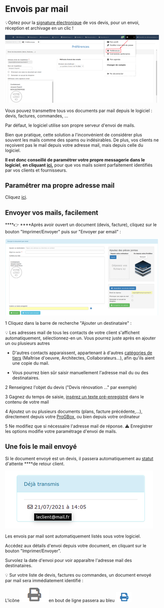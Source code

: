 # Envois par mail

💡Optez pour la [signature électronique](../../../les-plus-du-logiciel/signature-electronique/) de vos devis, pour un envoi, réception et archivage en un clic !



![](../../../.gitbook/assets/screenshot-222-.png)



Vous pouvez transmettre tous vos documents par mail depuis le logiciel : devis, factures, commandes, ...

Par défaut, le logiciel utilise son propre serveur d'envoi de mails.

Bien que pratique, cette solution a l'inconvénient de considérer plus souvent les mails comme des spams ou indésirables. De plus, vos clients ne reçoivent pas le mail depuis votre adresse mail, mais depuis celle du logiciel.

**Il est donc conseillé de paramétrer votre propre messagerie dans le logiciel**, **en cliquant** [**ici**](parametrer-ma-propre-adresse-mail.md)**,** pour que vos mails soient parfaitement identifiés par vos clients et fournisseurs.

## **Paramétrer ma propre adresse mail**

Cliquez [ici](parametrer-ma-propre-adresse-mail.md).

## **Envoyer vos mails, facilement**

\*\*\*\*👉 ****Après avoir ouvert un document \(devis, facture\), cliquez sur le bouton "Imprimer/Envoyer" puis sur "Envoyer par email" :

![](../../../.gitbook/assets/screenshot-224a-.png)



1 Cliquez dans la barre de recherche "Ajouter un destinataire" :

💡 Les adresses mail de tous les contacts de votre client s'affichent automatiquement, sélectionnez-en un. Vous pourrez juste après en ajouter un ou plusieurs autres

* D'autres contacts apparaissent, appartenant à d'autres [catégories de tiers](../../../pour-aller-plus-loin/les-tiers/categories-et-groupes-de-tiers.md) \(Maîtrise d'oeuvre, Architectes, Collaborateurs...\), afin qu'ils aient une copie du mail.

* Vous pourrez bien sûr saisir manuellement l'adresse mail du ou des destinataires.

2 Renseignez l'objet du devis \("Devis rénovation ..." par exemple\)

3 Gagnez du temps de saisie, [insérez un texte pré-enregistré](../../../les-plus-du-logiciel/bibliotheque-de-textes.md) dans le contenu de votre mail

4 Ajoutez un ou plusieurs documents \(plans, facture précédente,...\), directement depuis votre [ProGBox](../../../les-plus-du-logiciel/progbox-archivage-de-documents.md), ou bien depuis votre ordinateur

5 Ne modifiez que si nécessaire l'adresse mail de réponse. ⚠ Enregistrer les options modifie votre paramétrage d'envoi de mails.



## **Une fois le mail envoyé**

Si le document envoyé est un devis, il passera automatiquement au [statut](../../../pour-aller-plus-loin/les-devis/statut-des-devis.md) d'attente ****de retour client.

![](../../../.gitbook/assets/screenshot-70-.png)

Les envois par mail sont automatiquement listés sous votre logiciel.

Accédez aux détails d'envoi depuis votre document, en cliquant sur le bouton "Imprimer/Envoyer".

Survolez la date d'envoi pour voir apparaître l'adresse mail des destinataires.



💡 Sur votre liste de devis, factures ou commandes, un document envoyé par mail sera immédiatement identifié :  

L'icône![](../../../.gitbook/assets/screenshot-185a-.png)en bout de ligne passera au bleu ![](../../../.gitbook/assets/screenshot-211-.png) 

